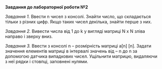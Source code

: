 **Завдання до лабораторної роботи №2**

*Завдання 1.* Ввести n чисел з консолі. Знайти число, що складається тільки з різних цифр. Якщо таких чисел декілька, знайти перше з них.


*Завдання 2.* Вивести числа від 1 до k у вигляді матриці N x N зліва направо і зверху вниз.


*Завдання 3.* Ввести з консолі n – розмірність матриці a[n] [n]. Задати значення елементів матриці в інтервалі значень від – n до n за допомогою датчика випадкових чисел. Ущільнити матрицю, видаляючи з неї рядки і стовпці, заповнені нулями.